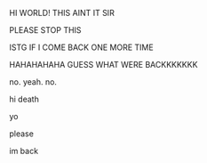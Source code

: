 HI WORLD!
THIS AINT IT SIR

PLEASE STOP THIS

ISTG IF I COME BACK ONE MORE TIME

HAHAHAHAHA GUESS WHAT WERE BACKKKKKKK

no. yeah. no.

hi death

yo

please

im back

